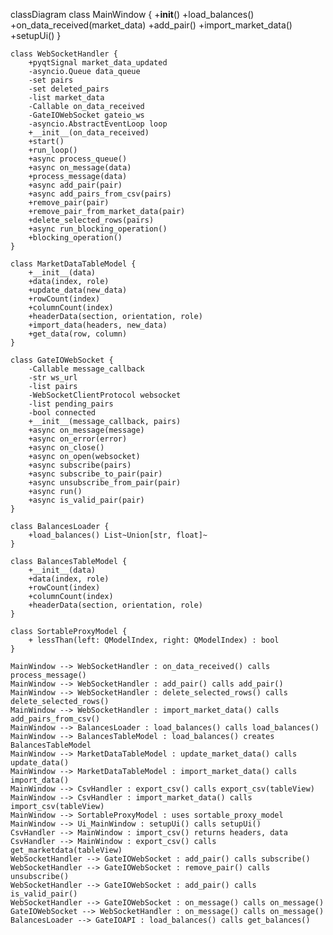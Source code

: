 classDiagram
    class MainWindow {
        +__init__()
        +load_balances()
        +on_data_received(market_data)
        +add_pair()
        +import_market_data()
        +setupUi()
    }

    class WebSocketHandler {
        +pyqtSignal market_data_updated
        -asyncio.Queue data_queue
        -set pairs
        -set deleted_pairs
        -list market_data
        -Callable on_data_received
        -GateIOWebSocket gateio_ws
        -asyncio.AbstractEventLoop loop
        +__init__(on_data_received)
        +start()
        +run_loop()
        +async process_queue()
        +async on_message(data)
        +process_message(data)
        +async add_pair(pair)
        +async add_pairs_from_csv(pairs)
        +remove_pair(pair)
        +remove_pair_from_market_data(pair)
        +delete_selected_rows(pairs)
        +async run_blocking_operation()
        +blocking_operation()
    }

    class MarketDataTableModel {
        +__init__(data)
        +data(index, role)
        +update_data(new_data)
        +rowCount(index)
        +columnCount(index)
        +headerData(section, orientation, role)
        +import_data(headers, new_data)
        +get_data(row, column)
    }

    class GateIOWebSocket {
        -Callable message_callback
        -str ws_url
        -list pairs
        -WebSocketClientProtocol websocket
        -list pending_pairs
        -bool connected
        +__init__(message_callback, pairs)
        +async on_message(message)
        +async on_error(error)
        +async on_close()
        +async on_open(websocket)
        +async subscribe(pairs)
        +async subscribe_to_pair(pair)
        +async unsubscribe_from_pair(pair)
        +async run()
        +async is_valid_pair(pair)
    }

    class BalancesLoader {
        +load_balances() List~Union[str, float]~
    }

    class BalancesTableModel {
        +__init__(data)
        +data(index, role)
        +rowCount(index)
        +columnCount(index)
        +headerData(section, orientation, role)
    }

    class SortableProxyModel {
        + lessThan(left: QModelIndex, right: QModelIndex) : bool
    }

    MainWindow --> WebSocketHandler : on_data_received() calls process_message()
    MainWindow --> WebSocketHandler : add_pair() calls add_pair()
    MainWindow --> WebSocketHandler : delete_selected_rows() calls delete_selected_rows()
    MainWindow --> WebSocketHandler : import_market_data() calls add_pairs_from_csv()
    MainWindow --> BalancesLoader : load_balances() calls load_balances()
    MainWindow --> BalancesTableModel : load_balances() creates BalancesTableModel
    MainWindow --> MarketDataTableModel : update_market_data() calls update_data()
    MainWindow --> MarketDataTableModel : import_market_data() calls import_data()
    MainWindow --> CsvHandler : export_csv() calls export_csv(tableView)
    MainWindow --> CsvHandler : import_market_data() calls import_csv(tableView)
    MainWindow --> SortableProxyModel : uses sortable_proxy_model
    MainWindow --> Ui_MainWindow : setupUi() calls setupUi()
    CsvHandler --> MainWindow : import_csv() returns headers, data
    CsvHandler --> MainWindow : export_csv() calls get_marketdata(tableView)
    WebSocketHandler --> GateIOWebSocket : add_pair() calls subscribe()
    WebSocketHandler --> GateIOWebSocket : remove_pair() calls unsubscribe()
    WebSocketHandler --> GateIOWebSocket : add_pair() calls is_valid_pair()
    WebSocketHandler --> GateIOWebSocket : on_message() calls on_message()
    GateIOWebSocket --> WebSocketHandler : on_message() calls on_message()
    BalancesLoader --> GateIOAPI : load_balances() calls get_balances()
    
